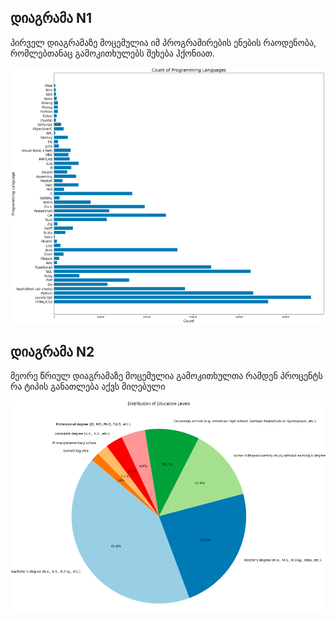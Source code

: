## დიაგრამა N1

პირველ დიაგრამაზე მოცემულია იმ პროგრამირების ენების რაოდენობა, რომლებთანაც გამოკითხულებს შეხება ჰქონიათ.

![ცხრილი 1](img/1.PNG)


## დიაგრამა N2

მეორე წრიულ დიაგრამაზე მოცემულია გამოკითხულთა რამდენ პროცენტს რა ტიპის განათლება აქვს მიღებული

![ცხრილი 2](img/2.PNG)

